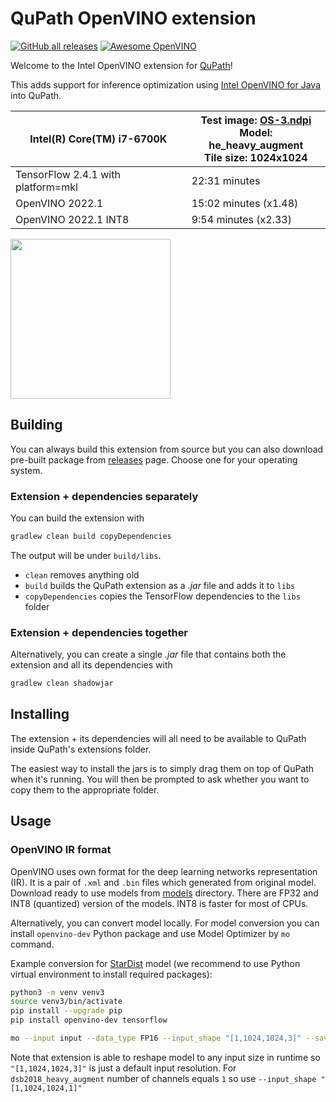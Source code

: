 # QuPath OpenVINO extension

[![GitHub all releases](https://img.shields.io/github/downloads/dkurt/qupath-extension-openvino/total?color=blue)](https://github.com/dkurt/qupath-extension-openvino/releases) [![Awesome OpenVINO](https://img.shields.io/badge/Awesome-OpenVINO-FC60A8?logo=awesomelists)](https://github.com/dkurt/awesome-openvino)

Welcome to the Intel OpenVINO extension for [QuPath](http://qupath.github.io)!

This adds support for inference optimization using [Intel OpenVINO for Java](https://github.com/openvinotoolkit/openvino_contrib/tree/master/modules/java_api) into QuPath.

| Intel(R) Core(TM) i7-6700K | **Test image**: [OS-3.ndpi](https://cytomine.com/collection/os-3/os-3-ndpi)<br>**Model**: he_heavy_augment<br>**Tile size**: 1024x1024 |
|---|---|
| TensorFlow 2.4.1 with platform=mkl | 22:31 minutes |
| OpenVINO 2022.1 | 15:02 minutes (x1.48) |
| OpenVINO 2022.1 INT8 | 9:54 minutes (x2.33) |

<img src="https://user-images.githubusercontent.com/25801568/159727338-6284edae-5cd2-4536-80af-a26e67efe85b.png" width="256">

## Building

You can always build this extension from source but you can also download pre-built package from [releases](https://github.com/dkurt/qupath-extension-openvino/releases) page. Choose one for your operating system.

### Extension + dependencies separately

You can build the extension with

```bash
gradlew clean build copyDependencies
```

The output will be under `build/libs`.

* `clean` removes anything old
* `build` builds the QuPath extension as a *.jar* file and adds it to `libs`
* `copyDependencies` copies the TensorFlow dependencies to the `libs` folder

### Extension + dependencies together

Alternatively, you can create a single *.jar* file that contains both the
extension and all its dependencies with

```bash
gradlew clean shadowjar
```

## Installing

The extension + its dependencies will all need to be available to QuPath inside
QuPath's extensions folder.

The easiest way to install the jars is to simply drag them on top of QuPath
when it's running.
You will then be prompted to ask whether you want to copy them to the
appropriate folder.


## Usage

### OpenVINO IR format

OpenVINO uses own format for the deep learning networks representation (IR). It is a pair of `.xml` and `.bin` files which generated from original model. Download ready to use models from [models](./models) directory. There are FP32 and INT8 (quantized) version of the models. INT8 is faster for most of CPUs.

Alternatively, you can convert model locally. For model conversion you can install `openvino-dev` Python package and use Model Optimizer by `mo` command.

Example conversion for [StarDist](https://github.com/qupath/qupath-extension-stardist) model (we recommend to use Python virtual environment to install required packages):

```bash
python3 -m venv venv3
source venv3/bin/activate
pip install --upgrade pip
pip install openvino-dev tensorflow

mo --input input --data_type FP16 --input_shape "[1,1024,1024,3]" --saved_model_dir=he_heavy_augment
```

Note that extension is able to reshape model to any input size in runtime so `"[1,1024,1024,3]"` is just a default input resolution. For `dsb2018_heavy_augment` number of channels equals `1` so use `--input_shape "[1,1024,1024,1]"`
